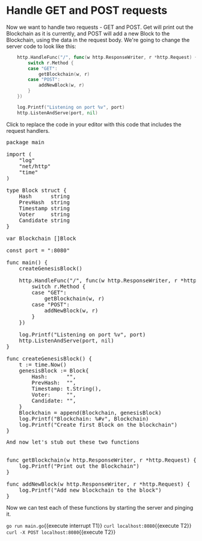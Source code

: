 # Handle GET and POST requests

Now we want to handle two requests - GET and POST. Get will print out the Blockchain as it is currently, and POST will add a new Block to the Blockchain, using the data in the request body. We're going to change the server code to look like this:

```go
	http.HandleFunc("/", func(w http.ResponseWriter, r *http.Request) {
		switch r.Method {
		case "GET":
			getBlockchain(w, r)
		case "POST":
			addNewBlock(w, r)
		}
	})

	log.Printf("Listening on port %v", port)
	http.ListenAndServe(port, nil)
```

Click to replace the code in your editor with this code that includes the request handlers.

<pre class="file" data-filename="main.go" data-target="replace">
package main

import (
	"log"
	"net/http"
	"time"
)

type Block struct {
	Hash      string
	PrevHash  string
	Timestamp string
	Voter     string
	Candidate string
}

var Blockchain []Block

const port = ":8080"

func main() {
	createGenesisBlock()

	http.HandleFunc("/", func(w http.ResponseWriter, r *http.Request) {
		switch r.Method {
		case "GET":
			getBlockchain(w, r)
		case "POST":
			addNewBlock(w, r)
		}
	})

	log.Printf("Listening on port %v", port)
	http.ListenAndServe(port, nil)
}

func createGenesisBlock() {
	t := time.Now()
	genesisBlock := Block{
		Hash:      "",
		PrevHash:  "",
		Timestamp: t.String(),
		Voter:     "",
		Candidate: "",
	}
	Blockchain = append(Blockchain, genesisBlock)
	log.Printf("Blockchain: %#v", Blockchain)
	log.Printf("Create first Block on the blockchain")
}
</pre>

<pre class="file" data-filename="main.go" data-target="append">
And now let's stub out these two functions


func getBlockchain(w http.ResponseWriter, r *http.Request) {
	log.Printf("Print out the Blockchain")
}

func addNewBlock(w http.ResponseWriter, r *http.Request) {
	log.Printf("Add new blockchain to the block")
}
</pre>


Now we can test each of these functions by starting the server and pinging it.

`go run main.go`{{execute interrupt T1}}
`curl localhost:8080`{{execute T2}}
`curl -X POST localhost:8080`{{execute T2}}